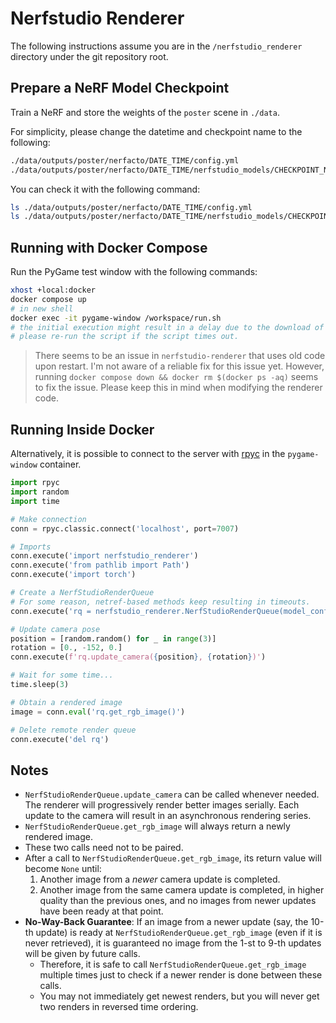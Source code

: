# Nerfstudio Renderer

The following instructions assume you are in the `/nerfstudio_renderer` directory under the git repository root.

## Prepare a NeRF Model Checkpoint

Train a NeRF and store the weights of the `poster` scene in `./data`.

For simplicity, please change the datetime and checkpoint name to the following:

```sh
./data/outputs/poster/nerfacto/DATE_TIME/config.yml
./data/outputs/poster/nerfacto/DATE_TIME/nerfstudio_models/CHECKPOINT_NAME.ckpt
```

You can check it with the following command:

```sh
ls ./data/outputs/poster/nerfacto/DATE_TIME/config.yml
ls ./data/outputs/poster/nerfacto/DATE_TIME/nerfstudio_models/CHECKPOINT_NAME.ckpt
```

## Running with Docker Compose

Run the PyGame test window with the following commands:

```sh
xhost +local:docker
docker compose up
# in new shell
docker exec -it pygame-window /workspace/run.sh
# the initial execution might result in a delay due to the download of the pre-trained torch model.
# please re-run the script if the script times out.
```

> There seems to be an issue in `nerfstudio-renderer` that uses old code
> upon restart. I'm not aware of a reliable fix for this issue yet.
> However, running `docker compose down && docker rm $(docker ps -aq)`
> seems to fix the issue. Please keep this in mind when modifying the
> renderer code.

## Running Inside Docker

Alternatively, it is possible to connect to the server with [rpyc](https://github.com/tomerfiliba-org/rpyc) in the `pygame-window` container.

```python
import rpyc
import random
import time

# Make connection
conn = rpyc.classic.connect('localhost', port=7007)

# Imports
conn.execute('import nerfstudio_renderer')
conn.execute('from pathlib import Path')
conn.execute('import torch')

# Create a NerfStudioRenderQueue
# For some reason, netref-based methods keep resulting in timeouts.
conn.execute('rq = nerfstudio_renderer.NerfStudioRenderQueue(model_config_path=Path("/workspace/outputs/poster/nerfacto/DATE_TIME/config.yml"), checkpoint_path="/workspace/outputs/poster/nerfacto/DATE_TIME/nerfstudio_models/CHECKPOINT_NAME.ckpt", device=torch.device("cuda"))')

# Update camera pose
position = [random.random() for _ in range(3)]
rotation = [0., -152, 0.]
conn.execute(f'rq.update_camera({position}, {rotation})')

# Wait for some time...
time.sleep(3)

# Obtain a rendered image
image = conn.eval('rq.get_rgb_image()')

# Delete remote render queue
conn.execute('del rq')
```

## Notes

- `NerfStudioRenderQueue.update_camera` can be called whenever needed. The renderer will progressively render better images serially. Each update to the camera will result in an asynchronous rendering series.
- `NerfStudioRenderQueue.get_rgb_image` will always return a newly rendered image.
- These two calls need not to be paired.
- After a call to `NerfStudioRenderQueue.get_rgb_image`, its return value will become `None` until:
  1. Another image from a *newer* camera update is completed.
  2. Another image from the same camera update is completed, in higher quality than the previous ones, and no images from newer updates have been ready at that point.
- **No-Way-Back Guarantee**: If an image from a newer update (say, the 10-th update) is ready at `NerfStudioRenderQueue.get_rgb_image` (even if it is never retrieved), it is guaranteed no image from the 1-st to 9-th updates will be given by future calls.
  - Therefore, it is safe to call `NerfStudioRenderQueue.get_rgb_image` multiple times just to check if a newer render is done between these calls.
  - You may not immediately get newest renders, but you will never get two renders in reversed time ordering.
